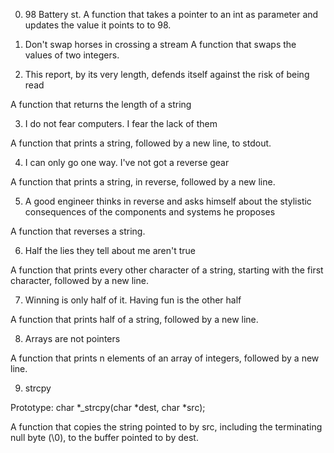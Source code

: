 0. 98 Battery st.
A function that takes a pointer to an int as parameter and updates the value it points to to 98.


1. Don't swap horses in crossing a stream
A function that swaps the values of two integers.


2. This report, by its very length, defends itself against the risk of being read

A function that returns the length of a string


3. I do not fear computers. I fear the lack of them

A function that prints a string, followed by a new line, to stdout.


4. I can only go one way. I've not got a reverse gear

A function that prints a string, in reverse, followed by a new line.


5. A good engineer thinks in reverse and asks himself about the stylistic consequences of the components and systems he proposes

A function that reverses a string.


6. Half the lies they tell about me aren't true

A function that prints every other character of a string, starting with the first character, followed by a new line.


7. Winning is only half of it. Having fun is the other half

A function that prints half of a string, followed by a new line.


8. Arrays are not pointers

A function that prints n elements of an array of integers, followed by a new line.


9. strcpy

Prototype: char *_strcpy(char *dest, char *src);

A function that copies the string pointed to by src, including the terminating null byte (\0), to the buffer pointed to by dest.

